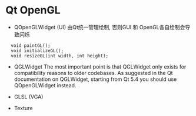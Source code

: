# Qt OpenGL 
- QOpenGLWidget  (UI)
  由Qt统一管理绘制, 否则GUI 和 OpenGL各自绘制会导致闪烁
``` 
  void paintGL();
  void initializeGL();
  void resizeGL(int width, int height);
```
- QGLWidget
The most important point is that QGLWidget only exists for compatibility reasons to older codebases. As suggested in the Qt documentation on QGLWidget, starting from Qt 5.4 you should use QOpenGLWidget instead.


- GLSL           (VGA)
- Texture



